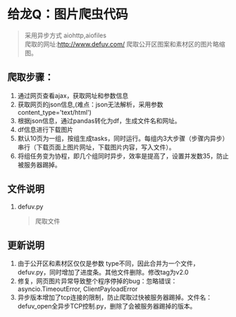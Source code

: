 # 给龙Q：图片爬虫代码
> 采用异步方式 aiohttp,aiofiles   
> 爬取的网址:http://www.defuv.com/
> 爬取公开区图案和素材区的图片略缩图。
## 爬取步骤：  
1. 通过网页查看ajax，获取网址和参数信息 
2. 获取网页的json信息,(难点：json无法解析，采用参数content_type='text/html')
3. 根据json信息，通过pandas转化为df，生成文件名和网址。
4. df信息进行下载图片
5. 默认10页为一组，按组生成tasks，同时运行。每组内3大步骤（步骤内异步）串行（下载页面上图片网址，下载图片内容，写入文件）。  
6. 将组任务变为协程，即几个组同时异步，效率是提高了，设置并发数35，防止被服务器踢掉。
## 文件说明  
1. defuv.py  
   > 爬取文件
## 更新说明
1. 由于公开区和素材区仅仅是参数 type不同，因此合并为一个文件，defuv.py，同时增加了进度条。其他文件删除。修改tag为v2.0
2. 修复，网页图片异常导致整个程序停掉的bug：忽略错误：asyncio.TimeoutError, ClientPayloadError
3. 异步版本增加了tcp连接的限制，防止爬取过快被服务器踢掉。文件名：defuv_open全异步TCP控制.py，删除了会被服务器踢掉的版本。


